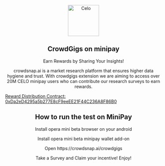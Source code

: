 <!-- TITLE -->
<p align="center"> 
  <img width="100px" src="https://www.crowdsnap.ai/assets/images/logo/logo_n.svg?1" align="center" alt="Celo" />
 <h2 align="center">CrowdGigs on minipay</h2>
 <p align="center">Earn Rewards by Sharing Your Insights!</p>
</p>
  <p align="center">
   crowdsnap.ai is a market research platform that ensures higher data hygiene and trust. With crowdgigs extension we are aiming to access over 20M CELO minipay users who can contribute our research surveys to earn rewards.
  </p>
 <a href="https://alfajores.celoscan.io/address/0xDa2eD4295a5b277E8cF9eeEE21F44C236A8F86B0">
     Reward Distribution Contract: 0xDa2eD4295a5b277E8cF9eeEE21F44C236A8F86B0
    </a>
  
</p>

<p align="center"> 
  
 <h2 align="center">How to run the test on MiniPay</h2>
 <p align="center">Install opera mini beta browser on your android</p>
 <p align="center">Install opera mini beta minipay wallet add-on</p>
 <p align="center">Open https://crowdsnap.ai/crowdgigs</p>
 <p align="center">Take a Survey and Claim your incentive! Enjoy!</p>
</p>

